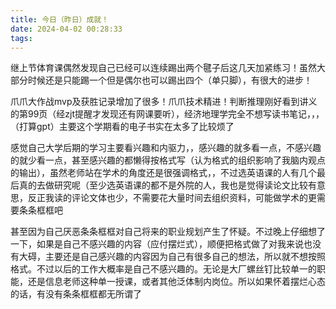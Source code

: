 ```yaml
---
title: 今日（昨日）成就！
date: 2024-04-02 00:28:33
tags:
---
```

继上节体育课偶然发现自己已经可以连续踢出两个毽子后这几天加紧练习！虽然大部分时候还是只能踢一个但是偶尔也可以踢出四个（单只脚），有很大的进步！

爪爪大作战mvp及获胜记录增加了很多！爪爪技术精进！判断推理刚好看到讲义的第99页（经zjt提醒才发现还有网课要听），经济地理学完全不想写读书笔记，，，（打算gpt）主要这个学期看的电子书实在太多了比较烦了

感觉自己大学后期的学习主要看兴趣和内驱力，，感兴趣的就多看一点，不感兴趣的就少看一点，甚至感兴趣的都懒得按格式写（认为格式的组织影响了我脑内观点的输出），虽然老师站在学术的角度还是很强调格式，，不过选英语课的人有几个最后真的去做研究呢（至少选英语课的都不是外院的人，我也是觉得读论文比较有意思，反正我读的评论文体也少，不需要花大量时间去组织资料，可能做学术的更需要条条框框吧

甚至因为自己厌恶条条框框对自己将来的职业规划产生了怀疑。不过晚上仔细想了一下，如果是自己不感兴趣的内容（应付摆烂式），顺便把格式做了对我来说也没有大碍，主要还是自己感兴趣的内容因为自己有很多自己的想法，所以就不想按照格式。不过以后的工作大概率是自己不感兴趣的。无论是大厂螺丝钉比较单一的职能，还是信息老师这种单一授课，或者其他泛体制内岗位。所以如果怀着摆烂心态的话，有没有条条框框都无所谓了